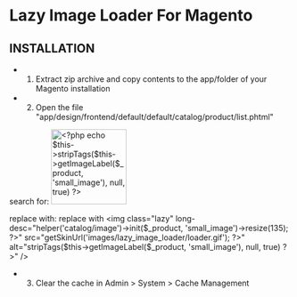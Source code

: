 Lazy Image Loader For Magento
====================================

## INSTALLATION

* 1) Extract zip archive and copy contents to the app/folder of your Magento installation
* 2) Open the file "app/design/frontend/default/default/catalog/product/list.phtml"

search for:
<img src="<?php echo $this->helper('catalog/image')->init($_product, 'small_image')->resize(135); ?>"
width="135" height="135" alt="<?php echo $this->stripTags($this->getImageLabel($_product,      'small_image'), null, true) ?>" />

replace with:
replace with
<img class="lazy" long-desc="<?php echo $this->helper('catalog/image')->init($_product, 'small_image')->resize(135); ?>"
src="<?php echo $this->getSkinUrl('images/lazy_image_loader/loader.gif'); ?>"  alt="<?php echo $this->stripTags($this->getImageLabel($_product, 'small_image'), null, true) ?>" />

* 3) Clear the cache in Admin > System > Cache Management


